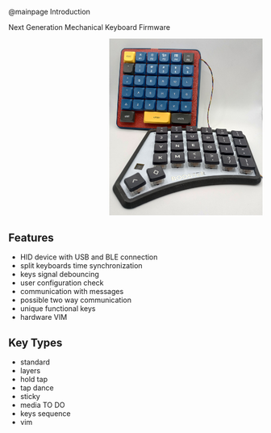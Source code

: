 @mainpage Introduction

Next Generation Mechanical Keyboard Firmware  

<div style="margin-left: 200px;">
  <img width=600 src="../images/IntroPic.jpg">
</div>

## Features

- HID device with USB and BLE connection  
- split keyboards time synchronization  
- keys signal debouncing  
- user configuration check  
- communication with messages  
- possible two way communication  
- unique functional keys  
- hardware VIM  

## Key Types

- standard  
- layers  
- hold tap  
- tap dance  
- sticky  
- media TO DO  
- keys sequence  
- vim  
